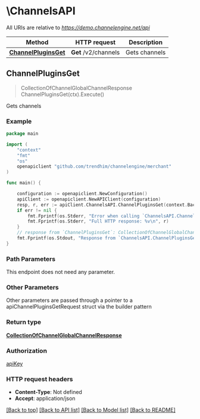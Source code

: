# \ChannelsAPI

All URIs are relative to *https://demo.channelengine.net/api*

Method | HTTP request | Description
------------- | ------------- | -------------
[**ChannelPluginsGet**](ChannelsAPI.md#ChannelPluginsGet) | **Get** /v2/channels | Gets channels



## ChannelPluginsGet

> CollectionOfChannelGlobalChannelResponse ChannelPluginsGet(ctx).Execute()

Gets channels



### Example

```go
package main

import (
	"context"
	"fmt"
	"os"
	openapiclient "github.com/trendhim/channelengine/merchant"
)

func main() {

	configuration := openapiclient.NewConfiguration()
	apiClient := openapiclient.NewAPIClient(configuration)
	resp, r, err := apiClient.ChannelsAPI.ChannelPluginsGet(context.Background()).Execute()
	if err != nil {
		fmt.Fprintf(os.Stderr, "Error when calling `ChannelsAPI.ChannelPluginsGet``: %v\n", err)
		fmt.Fprintf(os.Stderr, "Full HTTP response: %v\n", r)
	}
	// response from `ChannelPluginsGet`: CollectionOfChannelGlobalChannelResponse
	fmt.Fprintf(os.Stdout, "Response from `ChannelsAPI.ChannelPluginsGet`: %v\n", resp)
}
```

### Path Parameters

This endpoint does not need any parameter.

### Other Parameters

Other parameters are passed through a pointer to a apiChannelPluginsGetRequest struct via the builder pattern


### Return type

[**CollectionOfChannelGlobalChannelResponse**](CollectionOfChannelGlobalChannelResponse.md)

### Authorization

[apiKey](../README.md#apiKey)

### HTTP request headers

- **Content-Type**: Not defined
- **Accept**: application/json

[[Back to top]](#) [[Back to API list]](../README.md#documentation-for-api-endpoints)
[[Back to Model list]](../README.md#documentation-for-models)
[[Back to README]](../README.md)

